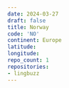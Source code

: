 ```yaml
---
date: 2024-03-27
draft: false
title: Norway
code: 'NO'
continent: Europe
latitude:
longitude:
repo_count: 1
repositories:
- lingbuzz
---
```



